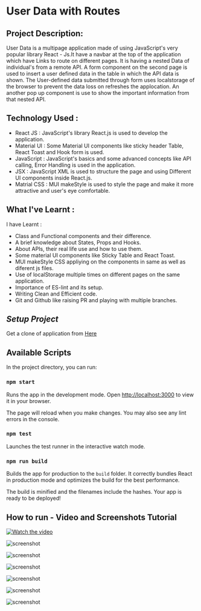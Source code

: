 # User Data with Routes

## Project Description:

User Data is a multipage application made of using JavaScript's very popular library React - Js.It have a navbar at the top of the application which have Links to route on different pages. It is having a nested Data of individual's from a remote API. A form component on the second page is used to insert a user defined data in the table in which the API data is shown. The User-defined data submitted through form uses localstorage of the browser to prevent the data loss on refreshes the applocation.  An another pop up component is use to show the important information from that nested API.


## Technology Used :

- React JS : JavaScript's library React.js is used to develop the application.
- Material UI : Some Material UI components like sticky header Table, React Toast and Hook form is used.
- JavaScript : JavaScript's basics and some advanced concepts like API calling, Error Handling is used in the application.
- JSX : JavaScript XML is used to structure the page and using Different UI components inside React.js.
- Matrial CSS : MUI makeStyle is used to style the page and make it more attractive and user's eye comfortable.

## What I've Learnt :

I have Learnt :

- Class and Functional components and their difference.
- A brief knowledge about States, Props and Hooks.
- About APIs, their real life use and how to use them.
- Some material UI components like Sticky Table and React Toast.
- MUI makeStyle CSS appliying on the components in same as well as diferent js files.
- Use of localStorage multiple times on different pages on the same application.
- Importance of ES-lint and its setup.
- Writing Clean and Efficient code.
- Git and Github like raising PR and playing with multiple branches.

## _Setup Project_

Get a clone of application from [Here](https://github.com/yogesh-haryana/ReactRouting.git)

## Available Scripts

In the project directory, you can run:

### `npm start`

Runs the app in the development mode.
Open [http://localhost:3000](http://localhost:3000) to view it in your browser.

The page will reload when you make changes.
You may also see any lint errors in the console.

### `npm test`

Launches the test runner in the interactive watch mode.

### `npm run build`

Builds the app for production to the `build` folder.
It correctly bundles React in production mode and optimizes the build for the best performance.

The build is minified and the filenames include the hashes.
Your app is ready to be deployed!

## How to run - Video and Screenshots Tutorial

[![Watch the video](https://drive.google.com/uc?export=view&id=1jHrW0TQa09Ap8la4xU79nruAmhYzxhTc)](https://drive.google.com/uc?export=view&id=1HEkik4VkW7XVs7jaxy6YPBJ63f1F49dt)


![screenshot](https://drive.google.com/uc?export=view&id=1jHrW0TQa09Ap8la4xU79nruAmhYzxhTc)

![screenshot](https://drive.google.com/uc?export=view&id=1_v36_OHd6UOi9bny74ZMLjz8Q0xUJsX1)

![screenshot](https://drive.google.com/uc?export=view&id=12zleMD-nHVv8rxx_QK9oWACtMQeJS3jZ)

![screenshot](https://drive.google.com/uc?export=view&id=1Dq4iU9uz5uoVKyPuj0lT2P9g_ssOIMlk)

![screenshot](https://drive.google.com/uc?export=view&id=1JOdRZhErqTGB-8C8tRjBONyfnhSl8vc9)

![screenshot](https://drive.google.com/uc?export=view&id=1ryaSZrK3xgcZUqpup1gv624r320wv6r8)
